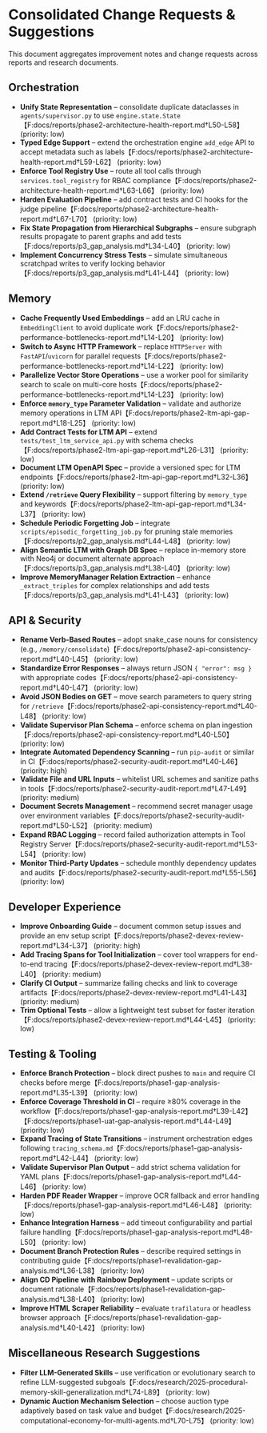 # Consolidated Change Requests & Suggestions

This document aggregates improvement notes and change requests across reports and research documents.

## Orchestration

- **Unify State Representation** – consolidate duplicate dataclasses in `agents/supervisor.py` to use `engine.state.State`【F:docs/reports/phase2-architecture-health-report.md†L50-L58】 (priority: low)
- **Typed Edge Support** – extend the orchestration engine `add_edge` API to accept metadata such as labels【F:docs/reports/phase2-architecture-health-report.md†L59-L62】 (priority: low)
- **Enforce Tool Registry Use** – route all tool calls through `services.tool_registry` for RBAC compliance【F:docs/reports/phase2-architecture-health-report.md†L63-L66】 (priority: low)
- **Harden Evaluation Pipeline** – add contract tests and CI hooks for the judge pipeline【F:docs/reports/phase2-architecture-health-report.md†L67-L70】 (priority: low)
- **Fix State Propagation from Hierarchical Subgraphs** – ensure subgraph results propagate to parent graphs and add tests【F:docs/reports/p3_gap_analysis.md†L34-L40】 (priority: low)
- **Implement Concurrency Stress Tests** – simulate simultaneous scratchpad writes to verify locking behavior【F:docs/reports/p3_gap_analysis.md†L41-L44】 (priority: low)

## Memory

- **Cache Frequently Used Embeddings** – add an LRU cache in `EmbeddingClient` to avoid duplicate work【F:docs/reports/phase2-performance-bottlenecks-report.md†L14-L20】 (priority: low)
- **Switch to Async HTTP Framework** – replace `HTTPServer` with `FastAPI`/`uvicorn` for parallel requests【F:docs/reports/phase2-performance-bottlenecks-report.md†L14-L22】 (priority: low)
- **Parallelize Vector Store Operations** – use a worker pool for similarity search to scale on multi-core hosts【F:docs/reports/phase2-performance-bottlenecks-report.md†L14-L23】 (priority: low)
- **Enforce `memory_type` Parameter Validation** – validate and authorize memory operations in LTM API【F:docs/reports/phase2-ltm-api-gap-report.md†L18-L25】 (priority: low)
- **Add Contract Tests for LTM API** – extend `tests/test_ltm_service_api.py` with schema checks【F:docs/reports/phase2-ltm-api-gap-report.md†L26-L31】 (priority: low)
- **Document LTM OpenAPI Spec** – provide a versioned spec for LTM endpoints【F:docs/reports/phase2-ltm-api-gap-report.md†L32-L36】 (priority: low)
- **Extend `/retrieve` Query Flexibility** – support filtering by `memory_type` and keywords【F:docs/reports/phase2-ltm-api-gap-report.md†L34-L37】 (priority: low)
- **Schedule Periodic Forgetting Job** – integrate `scripts/episodic_forgetting_job.py` for pruning stale memories【F:docs/reports/p2_gap_analysis.md†L44-L48】 (priority: low)
- **Align Semantic LTM with Graph DB Spec** – replace in-memory store with Neo4j or document alternate approach【F:docs/reports/p3_gap_analysis.md†L38-L40】 (priority: low)
- **Improve MemoryManager Relation Extraction** – enhance `_extract_triples` for complex relationships and add tests【F:docs/reports/p3_gap_analysis.md†L41-L43】 (priority: low)

## API & Security

- **Rename Verb-Based Routes** – adopt snake_case nouns for consistency (e.g., `/memory/consolidate`)【F:docs/reports/phase2-api-consistency-report.md†L40-L45】 (priority: low)
- **Standardize Error Responses** – always return JSON `{ "error": msg }` with appropriate codes【F:docs/reports/phase2-api-consistency-report.md†L40-L47】 (priority: low)
- **Avoid JSON Bodies on GET** – move search parameters to query string for `/retrieve`【F:docs/reports/phase2-api-consistency-report.md†L40-L48】 (priority: low)
- **Validate Supervisor Plan Schema** – enforce schema on plan ingestion【F:docs/reports/phase2-api-consistency-report.md†L40-L50】 (priority: low)
- **Integrate Automated Dependency Scanning** – run `pip-audit` or similar in CI【F:docs/reports/phase2-security-audit-report.md†L40-L46】 (priority: high)
- **Validate File and URL Inputs** – whitelist URL schemes and sanitize paths in tools【F:docs/reports/phase2-security-audit-report.md†L47-L49】 (priority: medium)
- **Document Secrets Management** – recommend secret manager usage over environment variables【F:docs/reports/phase2-security-audit-report.md†L50-L52】 (priority: medium)
- **Expand RBAC Logging** – record failed authorization attempts in Tool Registry Server【F:docs/reports/phase2-security-audit-report.md†L53-L54】 (priority: low)
- **Monitor Third-Party Updates** – schedule monthly dependency updates and audits【F:docs/reports/phase2-security-audit-report.md†L55-L56】 (priority: low)

## Developer Experience

- **Improve Onboarding Guide** – document common setup issues and provide an env setup script【F:docs/reports/phase2-devex-review-report.md†L34-L37】 (priority: high)
- **Add Tracing Spans for Tool Initialization** – cover tool wrappers for end-to-end tracing【F:docs/reports/phase2-devex-review-report.md†L38-L40】 (priority: medium)
- **Clarify CI Output** – summarize failing checks and link to coverage artifacts【F:docs/reports/phase2-devex-review-report.md†L41-L43】 (priority: medium)
- **Trim Optional Tests** – allow a lightweight test subset for faster iteration【F:docs/reports/phase2-devex-review-report.md†L44-L45】 (priority: low)

## Testing & Tooling

- **Enforce Branch Protection** – block direct pushes to `main` and require CI checks before merge【F:docs/reports/phase1-gap-analysis-report.md†L35-L39】 (priority: low)
- **Enforce Coverage Threshold in CI** – require ≥80% coverage in the workflow【F:docs/reports/phase1-gap-analysis-report.md†L39-L42】【F:docs/reports/phase1-uat-gap-analysis-report.md†L44-L49】 (priority: low)
- **Expand Tracing of State Transitions** – instrument orchestration edges following `tracing_schema.md`【F:docs/reports/phase1-gap-analysis-report.md†L42-L44】 (priority: low)
- **Validate Supervisor Plan Output** – add strict schema validation for YAML plans【F:docs/reports/phase1-gap-analysis-report.md†L44-L46】 (priority: low)
- **Harden PDF Reader Wrapper** – improve OCR fallback and error handling【F:docs/reports/phase1-gap-analysis-report.md†L46-L48】 (priority: low)
- **Enhance Integration Harness** – add timeout configurability and partial failure handling【F:docs/reports/phase1-gap-analysis-report.md†L48-L50】 (priority: low)
- **Document Branch Protection Rules** – describe required settings in contributing guide【F:docs/reports/phase1-revalidation-gap-analysis.md†L36-L38】 (priority: low)
- **Align CD Pipeline with Rainbow Deployment** – update scripts or document rationale【F:docs/reports/phase1-revalidation-gap-analysis.md†L38-L40】 (priority: low)
- **Improve HTML Scraper Reliability** – evaluate `trafilatura` or headless browser approach【F:docs/reports/phase1-revalidation-gap-analysis.md†L40-L42】 (priority: low)

## Miscellaneous Research Suggestions

- **Filter LLM-Generated Skills** – use verification or evolutionary search to refine LLM-suggested subgoals【F:docs/research/2025-procedural-memory-skill-generalization.md†L74-L89】 (priority: low)
- **Dynamic Auction Mechanism Selection** – choose auction type adaptively based on task value and budget【F:docs/research/2025-computational-economy-for-multi-agents.md†L70-L75】 (priority: low)

